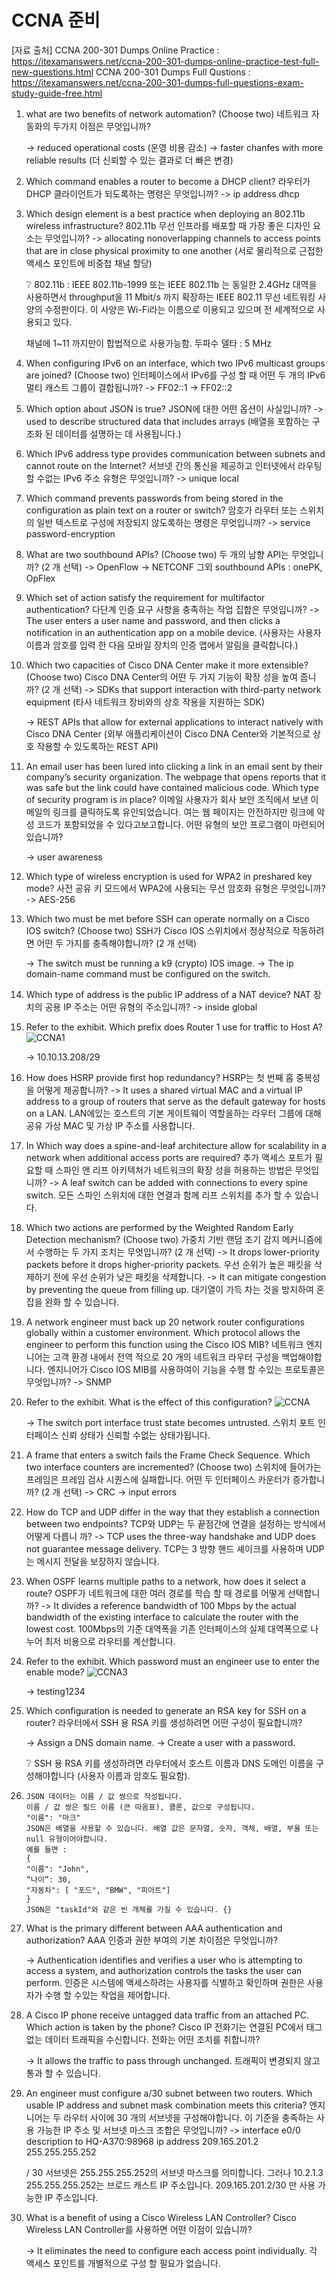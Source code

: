 # CCNA 준비

[자료 출처]
CCNA 200-301 Dumps Online Practice : https://itexamanswers.net/ccna-200-301-dumps-online-practice-test-full-new-questions.html
CCNA 200-301 Dumps Full Qustions : https://itexamanswers.net/ccna-200-301-dumps-full-questions-exam-study-guide-free.html



1. what are two benefits of network automation? (Choose two)
   네트워크 자동화의 두가지 이점은 무엇입니까?

   -> reduced operational costs (운영 비용 감소)
   -> faster chanfes with more reliable results (더 신뢰할 수 있는 결과로 더 빠은 변경)

2. Which command enables a router to become a DHCP client?
   라우터가 DHCP 클라이언트가 되도록하는 명령은 무엇입니까?
   -> ip address dhcp

3. Which design element is a best practice when deploying an 802.11b wireless infrastructure?
   802.11b 무선 인프라를 배포할 때 가장 좋은 디자인 요소는 무엇입니까?
   -> allocating nonoverlapping channels to access points that are in close physical proximity to one another
   (서로 물리적으로 근접한 액세스 포인트에 비중첩 채널 할당)

   :grey_question: 802.11b : IEEE 802.11b-1999 또는 IEEE 802.11b 는 동일한 2.4GHz 대역을 사용하면서 throughput을 11 Mbit/s 까지 확장하는 IEEE 802.11 무선 네트워킹 사양의 수정판이다. 이 사양은 Wi-Fi라는 이름으로 이용되고 있으며 전 세계적으로 사용되고 있다.

   채널에 1~11 까지만이 합법적으로 사용가능함. 두파수 델타 : 5 MHz

4. When configuring IPv6 on an interface, which two IPv6 multicast groups are joined? (Choose two)
   인터페이스에서 IPv6를 구성 할 때 어떤 두 개의 IPv6 멀티 캐스트 그룹이 결합됩니까?
   -> FF02::1
   -> FF02::2

5. Which option about JSON is true?
   JSON에 대한 어떤 옵션이 사실입니까?
   -> used to describe structured data that includes arrays (배열을 포함하는 구조화 된 데이터를 설명하는 데 사용됩니다.)

6. Which IPv6 address type provides communication between subnets and cannot route on the Internet?
   서브넷 간의 통신을 제공하고 인터넷에서 라우팅 할 수없는 IPv6 주소 유형은 무엇입니까?
   -> unique local

7. Which command prevents passwords from being stored in the configuration as plain text on a router or switch?
   암호가 라우터 또는 스위치의 일반 텍스트로 구성에 저장되지 않도록하는 명령은 무엇입니까?
   -> service password-encryption

8. What are two southbound APIs? (Choose two)
   두 개의 남향 API는 무엇입니까? (2 개 선택)
   -> OpenFlow
   -> NETCONF
   그외 southbound APIs : onePK, OpFlex

9. Which set of action satisfy the requirement for multifactor authentication?
   다단계 인증 요구 사항을 충족하는 작업 집합은 무엇입니까?
   -> The user enters a user name and password, and then clicks a notification in an authentication app on a mobile device.
   (사용자는 사용자 이름과 암호를 입력 한 다음 모바일 장치의 인증 앱에서 알림을 클릭합니다.)

10. Which two capacities of Cisco DNA Center make it more extensible? (Choose two)
    Cisco DNA Center의 어떤 두 가지 기능이 확장 성을 높여 줍니까? (2 개 선택)
    -> SDKs that support interaction with third-party network equipment
    (타사 네트워크 장비와의 상호 작용을 지원하는 SDK)

    -> REST APIs that allow for external applications to interact natively with Cisco DNA Center
    (외부 애플리케이션이 Cisco DNA Center와 기본적으로 상호 작용할 수 있도록하는 REST API)

11. An email user has been lured into clicking a link in an email sent by their company’s security organization. The webpage that opens reports that it was safe but the link could have contained malicious code. Which type of security program is in place?
    이메일 사용자가 회사 보안 조직에서 보낸 이메일의 링크를 클릭하도록 유인되었습니다. 여는 웹 페이지는 안전하지만 링크에 악성 코드가 포함되었을 수 있다고보고합니다. 어떤 유형의 보안 프로그램이 마련되어 있습니까?

    -> user awareness

12. Which type of wireless encryption is used for WPA2 in preshared key mode?
    사전 공유 키 모드에서 WPA2에 사용되는 무선 암호화 유형은 무엇입니까?
    -> AES-256

13. Which two must be met before SSH can operate normally on a Cisco IOS switch? (Choose two)
    SSH가 Cisco IOS 스위치에서 정상적으로 작동하려면 어떤 두 가지를 충족해야합니까? (2 개 선택)

    -> The switch must be running a k9 (crypto) IOS image.
    -> The ip domain-name command must be configured on the switch.

14. Which type of address is the public IP address of a NAT device?
    NAT 장치의 공용 IP 주소는 어떤 유형의 주소입니까?
    -> inside global

15. Refer to the exhibit. Which prefix does Router 1 use for traffic to Host A?
    ![CCNA1](./images/ccna1.PNG)

    -> 10.10.13.208/29

16. How does HSRP provide first hop redundancy?
    HSRP는 첫 번째 홉 중복성을 어떻게 제공합니까?
    ->  It uses a shared virtual MAC and a virtual IP address to a group of routers that serve as the default gateway for hosts on a LAN.
    LAN에있는 호스트의 기본 게이트웨이 역할을하는 라우터 그룹에 대해 공유 가상 MAC 및 가상 IP 주소를 사용합니다.

17. In Which way does a spine-and-leaf architecture allow for scalability in a network when additional access ports are required?
    추가 액세스 포트가 필요할 때 스파인 앤 리프 아키텍처가 네트워크의 확장 성을 허용하는 방법은 무엇입니까?
    -> A leaf switch can be added with connections to every spine switch.
    모든 스파인 스위치에 대한 연결과 함께 리프 스위치를 추가 할 수 있습니다.

18. Which two actions are performed by the Weighted Random Early Detection mechanism? (Choose two)
    가중치 기반 랜덤 조기 감지 메커니즘에서 수행하는 두 가지 조치는 무엇입니까? (2 개 선택)
    -> It drops lower-priority packets before it drops higher-priority packets.
    우선 순위가 높은 패킷을 삭제하기 전에 우선 순위가 낮은 패킷을 삭제합니다.
    -> It can mitigate congestion by preventing the queue from filling up.
    대기열이 가득 차는 것을 방지하여 혼잡을 완화 할 수 있습니다.

19. A network engineer must back up 20 network router configurations globally within a customer environment. Which protocol allows the engineer to perform this function using the Cisco IOS MIB?
    네트워크 엔지니어는 고객 환경 내에서 전역 적으로 20 개의 네트워크 라우터 구성을 백업해야합니다. 엔지니어가 Cisco IOS MIB를 사용하여이 기능을 수행 할 수있는 프로토콜은 무엇입니까?
    -> SNMP

20. Refer to the exhibit. What is the effect of this configuration?
    ![CCNA](./images/ccna2.PNG)

    -> The switch port interface trust state becomes untrusted.
    스위치 포트 인터페이스 신뢰 상태가 신뢰할 수없는 상태가됩니다.

21. A frame that enters a switch fails the Frame Check Sequence. Which two interface counters are incremented? (Choose two)
    스위치에 들어가는 프레임은 프레임 검사 시퀀스에 실패합니다. 어떤 두 인터페이스 카운터가 증가합니까? (2 개 선택)
    -> CRC
    -> input errors

22. How do TCP and UDP differ in the way that they establish a connection between two endpoints?
    TCP와 UDP는 두 끝점간에 연결을 설정하는 방식에서 어떻게 다릅니 까?
    -> TCP uses the three-way handshake and UDP does not guarantee message delivery.
    TCP는 3 방향 핸드 셰이크를 사용하며 UDP는 메시지 전달을 보장하지 않습니다.

23. When OSPF learns multiple paths to a network, how does it select a route?
    OSPF가 네트워크에 대한 여러 경로를 학습 할 때 경로를 어떻게 선택합니까?
    -> It divides a reference bandwidth of 100 Mbps by the actual bandwidth of the existing interface to calculate the router with the lowest cost.
    100Mbps의 기준 대역폭을 기존 인터페이스의 실제 대역폭으로 나누어 최저 비용으로 라우터를 계산합니다.

24. Refer to the exhibit. Which password must an engineer use to enter the enable mode?
    ![CCNA3](./images/ccna3.PNG)

    -> testing1234

25. Which configuration is needed to generate an RSA key for SSH on a router?
    라우터에서 SSH 용 RSA 키를 생성하려면 어떤 구성이 필요합니까?

    -> Assign a DNS domain name.
    -> Create a user with a password.

    :grey_question: SSH 용 RSA 키를 생성하려면 라우터에서 호스트 이름과 DNS 도메인 이름을 구성해야합니다 (사용자 이름과 암호도 필요함).

26. ```
    JSON 데이터는 이름 / 값 쌍으로 작성됩니다.
    이름 / 값 쌍은 필드 이름 (큰 따옴표), 콜론, 값으로 구성됩니다.
    "이름": "마크"
    JSON은 배열을 사용할 수 있습니다. 배열 값은 문자열, 숫자, 객체, 배열, 부울 또는 null 유형이어야합니다.
    예를 들면 :
    {
    "이름": "John",
    “나이”: 30,
    "자동차": [ "포드", "BMW", "피아트"]
    }
    JSON은 "taskId"와 같은 빈 개체를 가질 수 있습니다. {}
    ```

27. What is the primary different between AAA authentication and authorization?
    AAA 인증과 권한 부여의 기본 차이점은 무엇입니까?

    -> Authentication identifies and verifies a user who is attempting to access a system, and authorization controls the tasks the user can perform.
    인증은 시스템에 액세스하려는 사용자를 식별하고 확인하며 권한은 사용자가 수행 할 수있는 작업을 제어합니다.

28. A Cisco IP phone receive untagged data traffic from an attached PC. Which action is taken by the phone?
    Cisco IP 전화기는 연결된 PC에서 태그없는 데이터 트래픽을 수신합니다. 전화는 어떤 조치를 취합니까?

    -> It allows the traffic to pass through unchanged.
    트래픽이 변경되지 않고 통과 할 수 있습니다.

29. An engineer must configure a/30 subnet between two routers. Which usable IP address and subnet mask combination meets this criteria?
    엔지니어는 두 라우터 사이에 30 개의 서브넷을 구성해야합니다. 이 기준을 충족하는 사용 가능한 IP 주소 및 서브넷 마스크 조합은 무엇입니까?
    -> interface e0/0 description to HQ-A370:98968 ip address 209.165.201.2 255.255.255.252

    / 30 서브넷은 255.255.255.252의 서브넷 마스크를 의미합니다. 그러나 10.2.1.3 255.255.255.252는 브로드 캐스트 IP 주소입니다. 209.165.201.2/30 만 사용 가능한 IP 주소입니다.

30. What is a benefit of using a Cisco Wireless LAN Controller?
    Cisco Wireless LAN Controller를 사용하면 어떤 이점이 있습니까?

    -> It eliminates the need to configure each access point individually.
    각 액세스 포인트를 개별적으로 구성 할 필요가 없습니다.